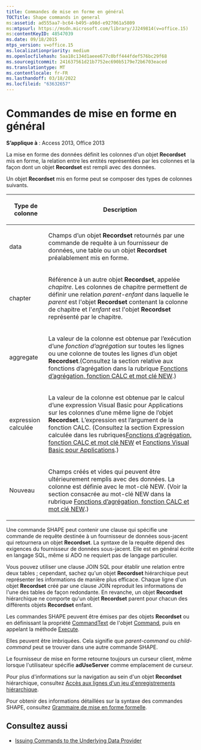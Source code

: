 ```yaml
---
title: Commandes de mise en forme en général
TOCTitle: Shape commands in general
ms:assetid: ad555aa7-bc64-b495-a98d-e927061a5809
ms:mtpsurl: https://msdn.microsoft.com/library/JJ249814(v=office.15)
ms:contentKeyID: 48547039
ms.date: 09/18/2015
mtps_version: v=office.15
ms.localizationpriority: medium
ms.openlocfilehash: 5aa18c134d1aeee677c0bff444fdef576bc29f68
ms.sourcegitcommit: 241637561d21b7752ec690b5179e72b6703eaced
ms.translationtype: MT
ms.contentlocale: fr-FR
ms.lasthandoff: 03/18/2022
ms.locfileid: "63632657"
---
```

# <a name="shape-commands-in-general"></a>Commandes de mise en forme en général

**S’applique à** : Access 2013, Office 2013

La mise en forme des données définit les colonnes d'un objet **Recordset** mis en forme, la relation entre les entités représentées par les colonnes et la façon dont un objet **Recordset** est rempli avec des données.

Un objet **Recordset** mis en forme peut se composer des types de colonnes suivants.

<table>
<colgroup>
<col />
<col />
</colgroup>
<thead>
<tr class="header">
<th><p>Type de colonne</p></th>
<th><p>Description</p></th>
</tr>
</thead>
<tbody>
<tr class="odd">
<td><p>data</p></td>
<td><p>Champs d’un objet <strong>Recordset</strong> retournés par une commande de requête à un fournisseur de données, une table ou un objet <strong>Recordset</strong> préalablement mis en forme.</p></td>
</tr>
<tr class="even">
<td><p>chapter</p></td>
<td><p>Référence à un autre objet <strong>Recordset</strong>, appelée <em>chapitre</em>. Les colonnes de chapitre permettent de définir une relation <em>parent-enfant</em> dans laquelle le <em>parent</em> est l'objet <strong>Recordset</strong> contenant la colonne de chapitre et l'<em>enfant</em> est l'objet <strong>Recordset</strong> représenté par le chapitre.</p></td>
</tr>
<tr class="odd">
<td><p>aggregate</p></td>
<td><p>La valeur de la colonne est obtenue par l’exécution d’une <em>fonction d’agrégation</em> sur toutes les lignes ou une colonne de toutes les lignes d’un objet <strong>Recordset</strong>.(Consultez la section relative aux fonctions d’agrégation dans la rubrique <a href="aggregate-functions-the-calc-function-and-the-new-keyword.md">Fonctions d’agrégation, fonction CALC et mot clé NEW</a>.)</p></td>
</tr>
<tr class="even">
<td><p>expression calculée</p></td>
<td><p>La valeur de la colonne est obtenue par le calcul d’une expression Visual Basic pour Applications sur les colonnes d’une même ligne de l’objet <strong>Recordset</strong>.  L’expression est l’argument de la fonction CALC. (Consultez la section Expression calculée dans les rubriques<a href="aggregate-functions-the-calc-function-and-the-new-keyword.md">Fonctions d’agrégation, fonction CALC et mot clé NEW</a> et <a href="visual-basic-for-applications-functions.md">Fonctions Visual Basic pour Applications</a>.)</p></td>
</tr>
<tr class="odd">
<td><p>Nouveau</p></td>
<td><p>Champs créés et vides qui peuvent être ultérieurement remplis avec des données. La colonne est définie avec le mot-clé NEW. (Voir la section consacrée au mot-clé NEW dans la rubrique <a href="aggregate-functions-the-calc-function-and-the-new-keyword.md">Fonctions d’agrégation, fonction CALC et mot clé NEW</a>.)</p></td>
</tr>
</tbody>
</table>


Une commande SHAPE peut contenir une clause qui spécifie une commande de requête destinée à un fournisseur de données sous-jacent qui retournera un objet **Recordset**. La syntaxe de la requête dépend des exigences du fournisseur de données sous-jacent. Elle est en général écrite en langage SQL, même si ADO ne requiert pas de langage particulier.

Vous pouvez utiliser une clause JOIN SQL pour établir une relation entre deux tables ; cependant, sachez qu'un objet **Recordset** hiérarchique peut représenter les informations de manière plus efficace. Chaque ligne d'un objet **Recordset** créé par une clause JOIN reproduit les informations de l'une des tables de façon redondante. En revanche, un objet **Recordset** hiérarchique ne comporte qu'un objet **Recordset** parent pour chacun des différents objets **Recordset** enfant.

Les commandes SHAPE peuvent être émises par des objets **Recordset** ou en définissant la propriété [CommandText](commandtext-property-ado.md) de l'objet [Command](command-object-ado.md), puis en appelant la méthode [Execute](https://docs.microsoft.com/office/vba/access/concepts/miscellaneous/execute-method-ado-command).

Elles peuvent être imbriquées. Cela signifie que *parent-command* ou *child-command* peut se trouver dans une autre commande SHAPE.

Le fournisseur de mise en forme retourne toujours un curseur client, même lorsque l'utilisateur spécifie **adUseServer** comme emplacement de curseur.

Pour plus d'informations sur la navigation au sein d'un objet **Recordset** hiérarchique, consultez [Accès aux lignes d'un jeu d'enregistrements hiérarchique](accessing-rows-in-a-hierarchical-recordset.md).

Pour obtenir des informations détaillées sur la syntaxe des commandes SHAPE, consultez [Grammaire de mise en forme formelle](formal-shape-grammar.md).

## <a name="see-also"></a>Consultez aussi

- [Issuing Commands to the Underlying Data Provider](issuing-commands-to-the-underlying-data-provider.md)

